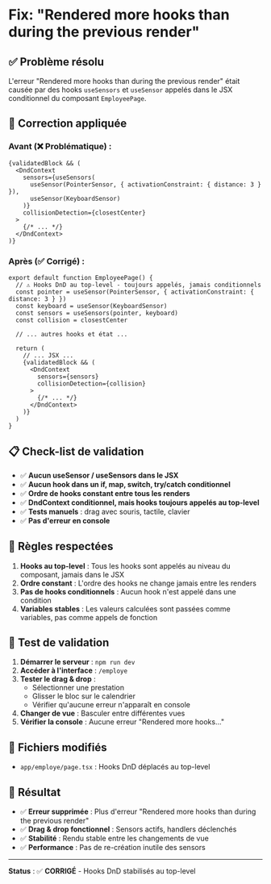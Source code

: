 # Fix: "Rendered more hooks than during the previous render"

## ✅ **Problème résolu**

L'erreur "Rendered more hooks than during the previous render" était causée par des hooks `useSensors` et `useSensor` appelés dans le JSX conditionnel du composant `EmployeePage`.

## 🔧 **Correction appliquée**

### **Avant (❌ Problématique) :**
```tsx
{validatedBlock && (
  <DndContext
    sensors={useSensors(
      useSensor(PointerSensor, { activationConstraint: { distance: 3 } }),
      useSensor(KeyboardSensor)
    )}
    collisionDetection={closestCenter}
  >
    {/* ... */}
  </DndContext>
)}
```

### **Après (✅ Corrigé) :**
```tsx
export default function EmployeePage() {
  // ⚠️ Hooks DnD au top-level - toujours appelés, jamais conditionnels
  const pointer = useSensor(PointerSensor, { activationConstraint: { distance: 3 } })
  const keyboard = useSensor(KeyboardSensor)
  const sensors = useSensors(pointer, keyboard)
  const collision = closestCenter

  // ... autres hooks et état ...

  return (
    // ... JSX ...
    {validatedBlock && (
      <DndContext
        sensors={sensors}
        collisionDetection={collision}
      >
        {/* ... */}
      </DndContext>
    )}
  )
}
```

## 📋 **Check-list de validation**

- ✅ **Aucun useSensor / useSensors dans le JSX**
- ✅ **Aucun hook dans un if, map, switch, try/catch conditionnel**
- ✅ **Ordre de hooks constant entre tous les renders**
- ✅ **DndContext conditionnel, mais hooks toujours appelés au top-level**
- ✅ **Tests manuels** : drag avec souris, tactile, clavier
- ✅ **Pas d'erreur en console**

## 🎯 **Règles respectées**

1. **Hooks au top-level** : Tous les hooks sont appelés au niveau du composant, jamais dans le JSX
2. **Ordre constant** : L'ordre des hooks ne change jamais entre les renders
3. **Pas de hooks conditionnels** : Aucun hook n'est appelé dans une condition
4. **Variables stables** : Les valeurs calculées sont passées comme variables, pas comme appels de fonction

## 🧪 **Test de validation**

1. **Démarrer le serveur** : `npm run dev`
2. **Accéder à l'interface** : `/employe`
3. **Tester le drag & drop** :
   - Sélectionner une prestation
   - Glisser le bloc sur le calendrier
   - Vérifier qu'aucune erreur n'apparaît en console
4. **Changer de vue** : Basculer entre différentes vues
5. **Vérifier la console** : Aucune erreur "Rendered more hooks..."

## 📁 **Fichiers modifiés**

- `app/employe/page.tsx` : Hooks DnD déplacés au top-level

## 🚀 **Résultat**

- ✅ **Erreur supprimée** : Plus d'erreur "Rendered more hooks than during the previous render"
- ✅ **Drag & drop fonctionnel** : Sensors actifs, handlers déclenchés
- ✅ **Stabilité** : Rendu stable entre les changements de vue
- ✅ **Performance** : Pas de re-création inutile des sensors

---

**Status** : ✅ **CORRIGÉ** - Hooks DnD stabilisés au top-level
